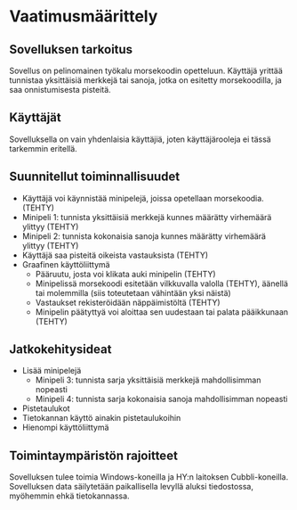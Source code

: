 # Vaatimusmäärittely

## Sovelluksen tarkoitus

Sovellus on pelinomainen työkalu morsekoodin opetteluun. Käyttäjä yrittää tunnistaa yksittäisiä merkkejä tai sanoja,
jotka on esitetty morsekoodilla, ja saa onnistumisesta pisteitä. 

## Käyttäjät

Sovelluksella on vain yhdenlaisia käyttäjiä, joten käyttäjärooleja ei tässä tarkemmin eritellä.

## Suunnitellut toiminnallisuudet

- Käyttäjä voi käynnistää minipelejä, joissa opetellaan morsekoodia. (TEHTY)
- Minipeli 1: tunnista yksittäisiä merkkejä kunnes määrätty virhemäärä ylittyy (TEHTY)
- Minipeli 2: tunnista kokonaisia sanoja kunnes määrätty virhemäärä ylittyy (TEHTY)
- Käyttäjä saa pisteitä oikeista vastauksista (TEHTY)
- Graafinen käyttöliittymä
  - Pääruutu, josta voi klikata auki minipelin (TEHTY)
  - Minipelissä morsekoodi esitetään vilkkuvalla valolla (TEHTY), äänellä tai molemmilla 
  (siis toteutetaan vähintään yksi näistä)
  - Vastaukset rekisteröidään näppäimistöltä (TEHTY)
  - Minipelin päätyttyä voi aloittaa sen uudestaan tai palata pääikkunaan (TEHTY)
  
## Jatkokehitysideat

- Lisää minipelejä
  - Minipeli 3: tunnista sarja yksittäisiä merkkejä mahdollisimman nopeasti
  - Minipeli 4: tunnista sarja kokonaisia sanoja mahdollisimman nopeasti
- Pistetaulukot
- Tietokannan käyttö ainakin pistetaulukoihin
- Hienompi käyttöliittymä
 
## Toimintaympäristön rajoitteet

Sovelluksen tulee toimia Windows-koneilla ja HY:n laitoksen Cubbli-koneilla. Sovelluksen data säilytetään
paikallisella levyllä aluksi tiedostossa, myöhemmin ehkä tietokannassa.
